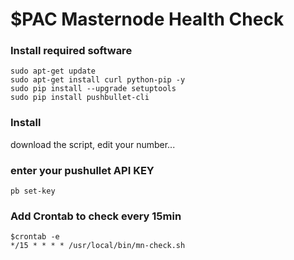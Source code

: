 # $PAC Masternode Health Check


### Install required software
```
sudo apt-get update
sudo apt-get install curl python-pip -y
sudo pip install --upgrade setuptools
sudo pip install pushbullet-cli
```

### Install
download the script, edit your <VIM TX> number...
  

### enter your pushullet API KEY
```
pb set-key
```

### Add Crontab to check every 15min
```
$crontab -e
*/15 * * * * /usr/local/bin/mn-check.sh
```
